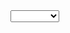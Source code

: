<select name="COLOR_FUME_DRILLING" class="form-select form-select-lg">
    <option value="" ${!parsedData[i].COLOR_FUME_DRILLING ? 'selected' : ''}></option>
    <option value="BROWN" ${parsedData[i].COLOR_FUME_DRILLING === 'BROWN' ? 'selected' : ''}>BROWN</option>
    <option value="WHITE" ${parsedData[i].COLOR_FUME_DRILLING === 'WHITE' ? 'selected' : ''}>WHITE</option>
    <option value="OTHERS" ${parsedData[i].COLOR_FUME_DRILLING === 'OTHERS' ? 'selected' : ''}>OTHERS</option>
</select>
